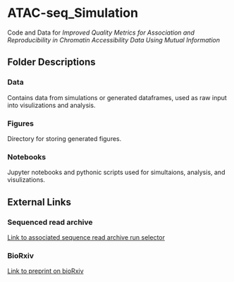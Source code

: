 # ATAC-seq_Simulation

Code and Data for _Improved Quality Metrics for Association and Reproducibility in Chromatin Accessibility Data Using Mutual Information_

## Folder Descriptions

### Data
Contains data from simulations or generated dataframes, used as raw input into visulizations and analysis. 

### Figures
Directory for storing generated figures.

### Notebooks
Jupyter notebooks and pythonic scripts used for simultaions, analysis, and visulizations.

## External Links

### Sequenced read archive

[Link to associated sequence read archive run selector](https://www.ncbi.nlm.nih.gov/Traces/study/?acc=SRP439236&o=acc_s%3Aa)

### BioRxiv

[Link to preprint on bioRxiv](https://www.biorxiv.org/content/10.1101/2023.04.26.538354v2)